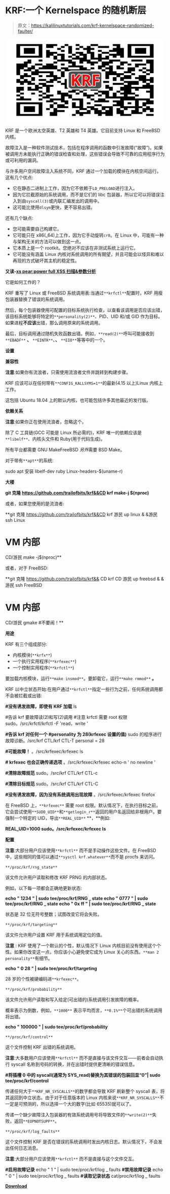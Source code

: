 # KRF:一个 Kernelspace 的随机断层

> 原文：<https://kalilinuxtutorials.com/krf-kernelspace-randomized-faulter/>

[![KRF : A Kernelspace Randomized Faulter](img/113b62f7692c5ca6f0cecfe56d1f24f5.png "KRF : A Kernelspace Randomized Faulter")](https://1.bp.blogspot.com/-CkPQjVCarUs/XUwEMv5zeqI/AAAAAAAABxU/-ub3SZc4atQOn7aEHq-ukgfedAuNvAq_QCLcBGAs/s1600/Image.png)

KRF 是一个欧洲太空英雄、T2 英雄和 T4 英雄。它目前支持 Linux 和 FreeBSD 内核。

故障注入是一种软件测试技术，包括在程序调用的函数中引发故障(“故障”)。如果被调用方未能执行正确的错误检查和处理，这些错误会导致不可靠的应用程序行为或可利用的漏洞。

与许多用户空间故障注入系统不同，KRF 通过一个加载的模块在内核空间运行。这有几个优点:

*   它在静态二进制上工作，因为它不依赖于`LD_PRELOAD`进行注入。
*   因为它拦截原始的系统调用，而不是它们的 libc 包装器，所以它可以将错误注入到由`syscall(3)`或内联汇编发出的调用中。
*   这可能比使用`dlsym`更快，更不容易出错。

还有几个缺点:

*   您可能需要自己构建它。
*   它可能只在 x86(_64)上工作，因为它手动旋转`cr0`。在 Linux 中，可能有一种与架构无关的方法可以做到这一点。
*   它本质上是一个 rootkit。您绝对不应该在非测试系统上运行它。
*   它可能没有涵盖 Linux 内核对系统调用的所有期望，并且可能会以怪异和难以再现的方式破坏其主机的稳定性。

**又读-[xs pear:power full XSS 扫描&参数分析](https://kalilinuxtutorials.com/xspear-powerfull-xss-scanning-parameter-analysis/)**

它是如何工作的？

KRF 重写了 Linux 或 FreeBSD 系统调用表:当通过`**krfctl**`配置时，KRF 用瘦包装器替换了错误的系统调用。

然后，每个包装器使用可配置的目标系统执行检查，以查看该调用是否应该出错，该目标系统能够将特定的`**personality(2)**`、PID、UID 和/或 GID 作为目标。如果进程**不应该**出错，那么调用原来的系统调用。

最后，目标调用通过随机失败函数出错。例如，`**read(2)**`呼叫可能接收到`**EBADF**` **、** `**EINTR**`、**、** `**EIO**`等等中的一个。

**设置**

**兼容性**

**注意**:如果你有流浪者，只需使用流浪者文件并跳转到构建步骤。

KRF 应该可以在任何带有`**CONFIG_KALLSYMS=1**`的最新(4.15 以上)Linux 内核上工作。

这包括 Ubuntu 18.04 上的默认内核，也可能包括许多其他最近的发行版。

**依赖关系**

**注意**:如果你正在使用流浪者，忽略这个。

除了 C 工具链(GCC 可能是 Linux 所必需的)，KRF 唯一的依赖应该是`**libelf**`、内核头文件和 Ruby(用于代码生成)。

所有平台都需要 GNU MakeFreeBSD *另外*需要 BSD Make。

对于带有`**apt**`的系统:

sudo apt 安装 libelf-dev ruby Linux-headers-$(uname-r)

**大楼**

**git 克隆 https://github.com/trailofbits/krf&&CD krf
make-j $(nproc)**

或者，如果您使用的是流浪者:

**git 克隆 https://github.com/trailofbits/krf&&CD krf
游民 up linux & &游民 ssh Linux
# VM 内部
CD/游民
make -j$(nproc)**

或者，对于 FreeBSD:

**git 克隆 https://github.com/trailofbits/krf&&
CD krf CD 游民 up freebsd & &游民 ssh FreeBSD
# VM 内部
CD/游民
gmake #不要闹！**

**用途**

KRF 有三个组成部分:

*   内核模块(`**krfx**`)
*   一个执行实用程序(`**krfexec**`)
*   一个控制实用程序(`**krfctl**`)

要加载内核模块，运行`**make insmod**`。要卸载它，运行`**make rmmod**` **。**

KRF 以中立状态开始:在用户通过`**krfctl**`指定一些行为之前，任何系统调用都不会被拦截或出错:

**#没有诱发故障，即使有 KRF 加载**
ls

#告诉 krf 要故障读(2)和写(2)调用
#注意 krfctl 需要 root 权限
sudo。/src/krfctl/krfctl -F 'read，write '

**#告诉 krf 对任何一个
#personality 为 28(krfexec 设置的值)**
sudo 的程序进行故障诊断。/src/krf CTL/krf CTL-T personal = 28

**#可能故障！**
。/src/krfexec/krfexec ls

**# krfexec 也会正确传递选项**
。/src/krfexec/krfexec echo-n ' no newline '

**#清除故障规范**
sudo。/src/krf CTL/krf CTL-c

**#清除目标规范**
sudo。/src/krf CTL/krf CTL-C

**#没有诱发故障，因为没有系统调用出现故障**
。/src/krfexec/krfexec firefox

在 FreeBSD 上，`**krfexec**` 需要 root 权限。默认情况下，在执行目标之前，它会尝试使用`**SUDO_UID**`和`**getlogin_r**`返回的用户名返回给非根用户。要强制一个特定的 UID，导出`**REAL_UID**` **，**例如:

**REAL_UID=1000 sudo。/src/krfexec/krfexec ls**

**配置**

**注意**:大部分用户应该使用`**krfctl**` 而不是手动操作这些文件。在 FreeBSD 中，这些相同的值可以通过`**sysctl krf.whatever**`而不是 procfs 来访问。

`**/proc/krf/rng_state**`

该文件允许用户读取和修改 KRF PRNG 的内部状态。

例如，以下每一项都会正确地更新状态:

**echo " 1234 " | sudo tee/proc/krf/RNG _ state
echo " 0777 " | sudo tee/proc/krf/RNG _ state
echo " 0x ff " | sudo tee/proc/krf/RNG _ state**

状态是 32 位无符号整数；试图改变它将会失败。

`**/proc/krf/targeting**`

该文件允许用户设置 KRF 用于系统调用定位的值。

**注意** : KRF 使用了一个默认的个性，默认情况下 Linux 内核目前没有使用这个个性。如果你改变这一点，你应该小心避免使它成为 Linux 关心的东西。`**man 2 personality**`有细节。

**echo " 0 28 " | sudo tee/proc/krf/targeting**

28 岁的个性被硬编码进`**krfexec**`。

`**/proc/krf/probability**`

该文件允许用户读取和写入给定(可出错的)系统调用引发故障的概率。

概率表示为倒数，例如，`**1000**` 表示平均而言，`**0.1%**`个可出错的系统调用将出错。

**echo " 100000 " | sudo tee/proc/krf/probability**

`**/proc/krf/control**`

这个文件控制 KRF 出错的系统调用。

**注意**:大多数用户应该使用`**krfctl**` 而不是直接与该文件交互——前者会自动执行 syscall 名称到号码的转换，并在出错时提供更清晰的错误信息。

**#将插槽 0 中的 syscall(通常为 SYS_read)替换为其错误的包装回显“0”| sudo tee/proc/krf/control**

传递任何大于`**KRF_NR_SYSCALLS**`的数字都会导致 KRF 刷新整个 syscall 表，将其返回到中立状态。由于对于任意版本的 Linux 内核来说`**KRF_NR_SYSCALLS**`不一定是可预测的，所以选择一个大的数字(比如 65535)就可以了。

传递一个缺少故障注入包装器的有效系统调用号将导致文件的`**write(2)**`失败，返回`**EOPNOTSUPP**`。

`**/proc/krf/log_faults**`

这个文件控制 KRF 是否在错误的系统调用时发出内核日志。默认情况下，不会发出任何日志消息。

**注意**:大部分用户应该使用`**krfctl**` 而不是直接与这个文件交互。

**#启用故障记录**
echo " 1 " | sudo tee/proc/krf/log _ faults
**#禁用故障记录**
echo " 0 " | sudo tee/proc/krf/log _ faults
**#读取记录状态**
cat/proc/krf/log _ faults

[**Download**](https://github.com/trailofbits/krf)
